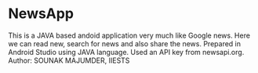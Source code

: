 # NewsApp

This is a JAVA based andoid application very much like Google news. 
Here we can read new, search for news and also share the news.
Prepared in Android Studio using JAVA language.
Used an API key from newsapi.org.
Author: SOUNAK MAJUMDER, IIESTS
